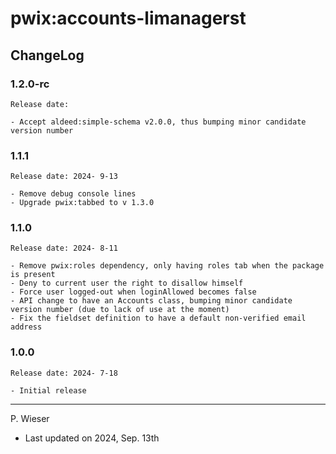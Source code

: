 # pwix:accounts-limanagerst

## ChangeLog

### 1.2.0-rc

    Release date: 

    - Accept aldeed:simple-schema v2.0.0, thus bumping minor candidate version number

### 1.1.1

    Release date: 2024- 9-13

    - Remove debug console lines
    - Upgrade pwix:tabbed to v 1.3.0

### 1.1.0

    Release date: 2024- 8-11

    - Remove pwix:roles dependency, only having roles tab when the package is present
    - Deny to current user the right to disallow himself
    - Force user logged-out when loginAllowed becomes false
    - API change to have an Accounts class, bumping minor candidate version number (due to lack of use at the moment)
    - Fix the fieldset definition to have a default non-verified email address

### 1.0.0

    Release date: 2024- 7-18

    - Initial release

---
P. Wieser
- Last updated on 2024, Sep. 13th

